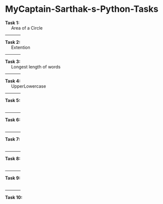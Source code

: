 # MyCaptain-Sarthak-s-Python-Tasks
<b>Task 1:</b><br>
  &nbsp;&nbsp;&nbsp;&nbsp; Area of a Circle
<hr width="10%";>
<b>Task 2:</b><br>
  &nbsp;&nbsp;&nbsp;&nbsp; Extention
<hr width="10%";>
<b>Task 3:</b><br>
  &nbsp;&nbsp;&nbsp;&nbsp; 	Longest length of words
<hr width="10%";>
<b>Task 4:</b><br>
  &nbsp;&nbsp;&nbsp;&nbsp; UpperLowercase
<hr width="10%";>
<b>Task 5:</b><br>
  &nbsp;&nbsp;&nbsp;&nbsp; 
<hr width="10%";>
<b>Task 6:</b><br>
  &nbsp;&nbsp;&nbsp;&nbsp; 
<hr width="10%";>
<b>Task 7:</b><br>
  &nbsp;&nbsp;&nbsp;&nbsp; 
<hr width="10%";>
<b>Task 8:</b><br>
  &nbsp;&nbsp;&nbsp;&nbsp; 
<hr width="10%";>
<b>Task 9:</b><br>
  &nbsp;&nbsp;&nbsp;&nbsp; 
<hr width="10%";>
<b>Task 10:</b><br>
  &nbsp;&nbsp;&nbsp;&nbsp; 

